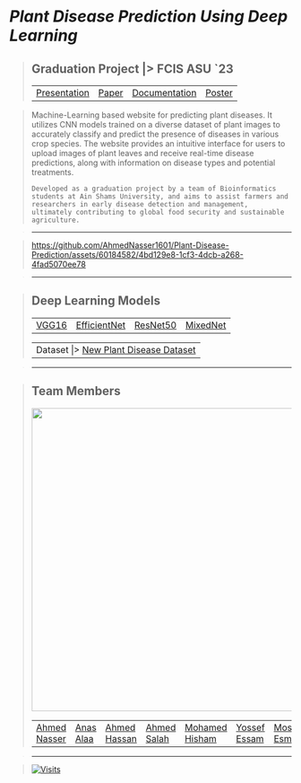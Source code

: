# ***Plant Disease Prediction Using Deep Learning***

> ## Graduation Project |> FCIS ASU `23
> <table align="center">
>   <tr>
>     <td><a href="https://cisasuedu-my.sharepoint.com/:p:/g/personal/ahmed20191701016_cis_asu_edu_eg/ER7YDL-TIcJDgm290Cd85g8BovNVfrlJnLcu3vMJFdJy_g?e=JevYih">Presentation</a></td>
>     <td><a href="https://cisasuedu-my.sharepoint.com/:w:/g/personal/youssef20191701269_cis_asu_edu_eg/EcmlTQyF6T5GhdpCrKAktrABSvzKZtgQIn0zJpFONK6KzA?e=tKyOFB">Paper</a></td>
>     <td><a href="https://cisasuedu-my.sharepoint.com/:w:/g/personal/ahmed20191701016_cis_asu_edu_eg/EXF182HxD-hHtYXISizPpxMB_pX3yUy8ghW3Gl0_h5YDUQ?e=VSb8St">Documentation</a></td>
>     <td><a href="https://cisasuedu-my.sharepoint.com/:p:/g/personal/ahmed20191701016_cis_asu_edu_eg/EV9JbJ6bb_NElnBmygyq0wABqyk1avAYWFjISnj5SbSWuA?e=O7v9gT">Poster</a></td>
>   </tr>
> </table>

> <p>Machine-Learning based website for predicting plant diseases. It utilizes CNN models trained on a diverse dataset of plant images to accurately classify and predict the presence of diseases in various crop species. The website provides an intuitive interface for users to upload images of plant leaves and receive real-time disease predictions, along with information on disease types and potential treatments.<p>
> <code>Developed as a graduation project by a team of Bioinformatics students at Ain Shams University, and aims to assist farmers and researchers in early disease detection and management, ultimately contributing to global food security and sustainable agriculture.</code>

> ---

> https://github.com/AhmedNasser1601/Plant-Disease-Prediction/assets/60184582/4bd129e8-1cf3-4dcb-a268-4fad5070ee78

> ---

> ## Deep Learning Models
> <table align="center">
>   <tr>
>     <td><a href="https://www.kaggle.com/code/ahmedbasha10/modified-vgg16">VGG16</a></td>
>     <td><a href="https://www.kaggle.com/ahmedsalahemam">EfficientNet</a></td>
>     <td><a href="https://www.kaggle.com/code/yossefessam1269/resnet50">ResNet50</a></td>
>     <td><a href="https://www.kaggle.com/code/ahmednasser1601/mixednet">MixedNet</a></td>
>   </tr>
> </table>
>
> <table align="center">
>   <tr>
>     <td>Dataset |> <a href="https://www.kaggle.com/datasets/vipoooool/new-plant-diseases-dataset">New Plant Disease Dataset</a></td>
>   </tr>
> </table>

> ---

> ## Team Members
> <img width="540" align="center" src="https://github.com/AhmedNasser1601/Plant-Disease-Prediction/assets/60184582/79b8b04d-1f22-48a7-9666-1aeff3cd3f44"/>
> <table>
>   <tr>
>     <td><a href="https://github.com/AhmedNasser1601">Ahmed Nasser</a></td>
>     <td><a href="https://github.com/Anasss885">Anas Alaa</a></td>
>     <td><a href="https://github.com/ahmedbasha10">Ahmed Hassan</a></td>
>     <td><a href="https://github.com/Ahmedsalahemam">Ahmed Salah</a></td>
>     <td><a href="https://github.com/Muhammad-Hishamm">Mohamed Hisham</a></td>
>     <td><a href="https://github.com/YossefEFM">Yossef Essam</a></td>
>     <td><a href="https://github.com/MostafaEsma3il">Mostafa Esmail</a></td>
>   </tr>
> </table>

> ---

> [![Visits](https://hits.sh/github.com/AhmedNasser1601/Plant-Diseases-Prediction.svg?label=Visits&logo=flask)](https://hits.sh/github.com/AhmedNasser1601/Plant-Diseases-Prediction)
